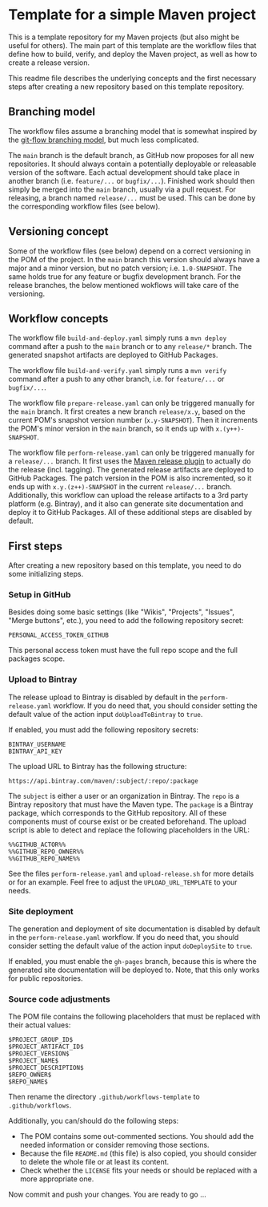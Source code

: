 # Template for a simple Maven project

This is a template repository for my Maven projects (but also might be useful for others). The main part of this template are the workflow files that define how to build, verify, and deploy the Maven project, as well as how to create a release version.

This readme file describes the underlying concepts and the first necessary steps after creating a new repository based on this template repository.

## Branching model

The workflow files assume a branching model that is somewhat inspired by the [git-flow branching model](https://nvie.com/posts/a-successful-git-branching-model/), but much less complicated.

The `main` branch is the default branch, as GitHub now proposes for all new repositories. It should always contain a potentially deployable or releasable version of the software. Each actual development should take place in another branch (i.e. `feature/...` or `bugfix/...`). Finished work should then simply be merged into the `main` branch, usually via a pull request. For releasing, a branch named `release/...` must be used. This can be done by the corresponding workflow files (see below).

## Versioning concept

Some of the workflow files (see below) depend on a correct versioning in the POM of the project. In the `main` branch this version should always have a major and a minor version, but no patch version; i.e. `1.0-SNAPSHOT`. The same holds true for any feature or bugfix development branch. For the release branches, the below mentioned wokflows will take care of the versioning.

## Workflow concepts

The workflow file `build-and-deploy.yaml` simply runs a `mvn deploy` command after a push to the `main` branch or to any `release/*` branch. The generated snapshot artifacts are deployed to GitHub Packages.

The workflow file `build-and-verify.yaml` simply runs a `mvn verify` command after a push to any other branch, i.e. for `feature/...` or `bugfix/...`.

The workflow file `prepare-release.yaml` can only be triggered manually for the `main` branch. It first creates a new branch `release/x.y`, based on the current POM's snapshot version number (`x.y-SNAPSHOT`). Then it increments the POM's minor version in the `main` branch, so it ends up with `x.(y++)-SNAPSHOT`.

The workflow file `perform-release.yaml` can only be triggered manually for a `release/...` branch. It first uses the [Maven release plugin](https://maven.apache.org/maven-release/maven-release-plugin/) to actually do the release (incl. tagging). The generated release artifacts are deployed to GitHub Packages. The patch version in the POM is also incremented, so it ends up with `x.y.(z++)-SNAPSHOT` in the current `release/...` branch. Additionally, this workflow can upload the release artifacts to a 3rd party platform (e.g. Bintray), and it also can generate site documentation and deploy it to GitHub Packages. All of these additional steps are disabled by default.

## First steps

After creating a new repository based on this template, you need to do some initializing steps.

### Setup in GitHub

Besides doing some basic settings (like "Wikis", "Projects", "Issues", "Merge buttons", etc.), you need to add the following repository secret:

	PERSONAL_ACCESS_TOKEN_GITHUB

This personal access token must have the full repo scope and the full packages scope.

### Upload to Bintray

The release upload to Bintray is disabled by default in the `perform-release.yaml` workflow. If you do need that, you should consider setting the default value of the action input `doUploadToBintray` to `true`.

If enabled, you must add the following repository secrets:

	BINTRAY_USERNAME
	BINTRAY_API_KEY

The upload URL to Bintray has the following structure:

	https://api.bintray.com/maven/:subject/:repo/:package

The `subject` is either a user or an organization in Bintray. The `repo` is a Bintray repository that must have the Maven type. The `package` is a Bintray package, which corresponds to the GitHub repository. All of these components must of course exist or be created beforehand. The upload script is able to detect and replace the following placeholders in the URL:

	%%GITHUB_ACTOR%%
	%%GITHUB_REPO_OWNER%%
	%%GITHUB_REPO_NAME%%

See the files `perform-release.yaml` and `upload-release.sh` for more details or for an example. Feel free to adjust the `UPLOAD_URL_TEMPLATE` to your needs.

### Site deployment

The generation and deployment of site documentation is disabled by default in the `perform-release.yaml` workflow. If you do need that, you should consider setting the default value of the action input `doDeploySite` to `true`.

If enabled, you must enable the `gh-pages` branch, because this is where the generated site documentation will be deployed to. Note, that this only works for public repositories.

### Source code adjustments

The POM file contains the following placeholders that must be replaced with their actual values:

	$PROJECT_GROUP_ID$
	$PROJECT_ARTIFACT_ID$
	$PROJECT_VERSION$
	$PROJECT_NAME$
	$PROJECT_DESCRIPTION$
	$REPO_OWNER$
	$REPO_NAME$

Then rename the directory `.github/workflows-template` to `.github/workflows`.

Additionally, you can/should do the following steps:

- The POM contains some out-commented sections. You should add the needed information or consider removing those sections.
- Because the file `README.md` (this file) is also copied, you should consider to delete the whole file or at least its content.
- Check whether the `LICENSE` fits your needs or should be replaced with a more appropriate one.

Now commit and push your changes. You are ready to go ...
